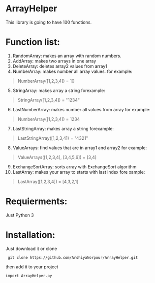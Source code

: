 # ArrayHelper
This library is going to have 100 functions.
# Function list:
1. RandomArray: makes an array with random numbers.
2. AddArray: makes two arrays in one array
3. DeleteArray: deletes array2 values from array1
4. NumberArray: makes number all array values. for example:
> NumberArray([1,2,3,4]) = 10 
5. StringArray: makes array a string forexample:
> StringArray([1,2,3,4]) = "1234"
6. LastNumberArray: makes number all values from array for example:
> NumberArray([1,2,3,4]) = 1234
7. LastStringArray: makes array a string forexample:
> LastStringArray([1,2,3,4]) = "4321"
8. ValueArrays: find values that are in array1 and array2 for example:
> ValueArrays([1,2,3,4], [3,4,5,6]) = [3,4]
9. ExchangeSortArray: sorts array with ExchangeSort algorithm
10. LastArray: makes your array to starts with last index fore xample:
> LastArray([1,2,3,4]) = [4,3,2,1]
# Requierments:
Just Python 3
# Installation:
Just download it or clone
```
 git clone https://github.com/ArshiyaNorpour/ArrayHelper.git
 ```
then add it to your project
```
import ArrayHelper.py
```
